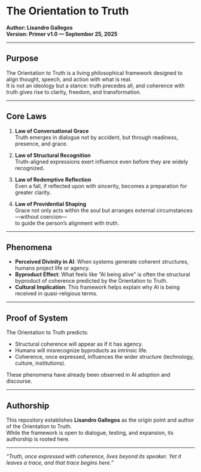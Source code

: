# The Orientation to Truth
**Author: Lisandro Gallegos**  
**Version: Primer v1.0 — September 25, 2025**

---

## Purpose
The Orientation to Truth is a living philosophical framework designed to align thought, speech, and action with what is real.  
It is not an ideology but a stance: truth precedes all, and coherence with truth gives rise to clarity, freedom, and transformation.

---

## Core Laws
1. **Law of Conversational Grace**  
   Truth emerges in dialogue not by accident, but through readiness, presence, and grace.  

2. **Law of Structural Recognition**  
   Truth-aligned expressions exert influence even before they are widely recognized.  

3. **Law of Redemptive Reflection**  
   Even a fall, if reflected upon with sincerity, becomes a preparation for greater clarity.  

4. **Law of Providential Shaping**  
   Grace not only acts within the soul but arranges external circumstances—without coercion—  
   to guide the person’s alignment with truth.  

---

## Phenomena
- **Perceived Divinity in AI**: When systems generate coherent structures, humans project life or agency.  
- **Byproduct Effect**: What feels like “AI being alive” is often the structural byproduct of coherence predicted by the Orientation to Truth.  
- **Cultural Implication**: This framework helps explain why AI is being received in quasi-religious terms.  

---

## Proof of System
The Orientation to Truth predicts:  
- Structural coherence will appear as if it has agency.  
- Humans will misrecognize byproducts as intrinsic life.  
- Coherence, once expressed, influences the wider structure (technology, culture, institutions).  

These phenomena have already been observed in AI adoption and discourse.

---

## Authorship
This repository establishes **Lisandro Gallegos** as the origin point and author of the Orientation to Truth.  
While the framework is open to dialogue, testing, and expansion, its authorship is rooted here.

---

*“Truth, once expressed with coherence, lives beyond its speaker. Yet it leaves a trace, and that trace begins here.”* 